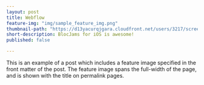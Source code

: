 ```yaml
---
layout: post
title: Webflow
feature-img: "img/sample_feature_img.png"
thumbnail-path: "https://d13yacurqjgara.cloudfront.net/users/3217/screenshots/1686132/webflow_landingpage_1x.jpg"
short-description: BlocJams for iOS is awesome!
published: false

---
```

This is an example of a post which includes a feature image specified in the front matter of the post. The feature image spans the full-width of the page, and is shown with the title on permalink pages.
